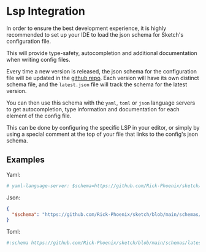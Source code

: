 # Lsp Integration

In order to ensure the best development experience, it is highly recommended to set up your IDE to load the json schema for Sketch's configuration file.

This will provide type-safety, autocompletion and additional documentation when writing config files.

Every time a new version is released, the json schema for the configuration file will be updated in the [github repo](https://github.com/Rick-Phoenix/sketch/tree/main/schemas). Each version will have its own distinct schema file, and the `latest.json` file will track the schema for the latest version.

You can then use this schema with the `yaml`, `toml` or `json` language servers to get autocompletion, type information and documentation for each element of the config file.

This can be done by configuring the specific LSP in your editor, or simply by using a special comment at the top of your file that links to the config's json schema.


## Examples

Yaml:
```yaml
# yaml-language-server: $schema=https://github.com/Rick-Phoenix/sketch/blob/main/schemas/latest.json
```

Json:

```json
{
  "$schema": "https://github.com/Rick-Phoenix/sketch/blob/main/schemas/latest.json"
}
```

Toml:

```toml
#:schema https://github.com/Rick-Phoenix/sketch/blob/main/schemas/latest.json
```
